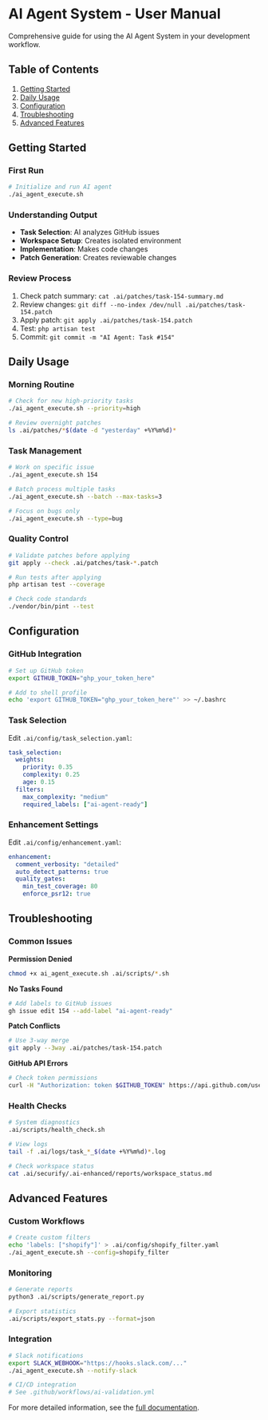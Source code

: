 # AI Agent System - User Manual

Comprehensive guide for using the AI Agent System in your development workflow.

## Table of Contents

1. [Getting Started](#getting-started)
2. [Daily Usage](#daily-usage)
3. [Configuration](#configuration)
4. [Troubleshooting](#troubleshooting)
5. [Advanced Features](#advanced-features)

## Getting Started

### First Run
```bash
# Initialize and run AI agent
./ai_agent_execute.sh
```

### Understanding Output
- **Task Selection**: AI analyzes GitHub issues
- **Workspace Setup**: Creates isolated environment
- **Implementation**: Makes code changes
- **Patch Generation**: Creates reviewable changes

### Review Process
1. Check patch summary: `cat .ai/patches/task-154-summary.md`
2. Review changes: `git diff --no-index /dev/null .ai/patches/task-154.patch`
3. Apply patch: `git apply .ai/patches/task-154.patch`
4. Test: `php artisan test`
5. Commit: `git commit -m "AI Agent: Task #154"`

## Daily Usage

### Morning Routine
```bash
# Check for new high-priority tasks
./ai_agent_execute.sh --priority=high

# Review overnight patches
ls .ai/patches/*$(date -d "yesterday" +%Y%m%d)*
```

### Task Management
```bash
# Work on specific issue
./ai_agent_execute.sh 154

# Batch process multiple tasks
./ai_agent_execute.sh --batch --max-tasks=3

# Focus on bugs only
./ai_agent_execute.sh --type=bug
```

### Quality Control
```bash
# Validate patches before applying
git apply --check .ai/patches/task-*.patch

# Run tests after applying
php artisan test --coverage

# Check code standards
./vendor/bin/pint --test
```

## Configuration

### GitHub Integration
```bash
# Set up GitHub token
export GITHUB_TOKEN="ghp_your_token_here"

# Add to shell profile
echo 'export GITHUB_TOKEN="ghp_your_token_here"' >> ~/.bashrc
```

### Task Selection
Edit `.ai/config/task_selection.yaml`:
```yaml
task_selection:
  weights:
    priority: 0.35
    complexity: 0.25
    age: 0.15
  filters:
    max_complexity: "medium"
    required_labels: ["ai-agent-ready"]
```

### Enhancement Settings
Edit `.ai/config/enhancement.yaml`:
```yaml
enhancement:
  comment_verbosity: "detailed"
  auto_detect_patterns: true
  quality_gates:
    min_test_coverage: 80
    enforce_psr12: true
```

## Troubleshooting

### Common Issues

**Permission Denied**
```bash
chmod +x ai_agent_execute.sh .ai/scripts/*.sh
```

**No Tasks Found**
```bash
# Add labels to GitHub issues
gh issue edit 154 --add-label "ai-agent-ready"
```

**Patch Conflicts**
```bash
# Use 3-way merge
git apply --3way .ai/patches/task-154.patch
```

**GitHub API Errors**
```bash
# Check token permissions
curl -H "Authorization: token $GITHUB_TOKEN" https://api.github.com/user
```

### Health Checks
```bash
# System diagnostics
.ai/scripts/health_check.sh

# View logs
tail -f .ai/logs/task_*_$(date +%Y%m%d)*.log

# Check workspace status
cat .ai/securify/.ai-enhanced/reports/workspace_status.md
```

## Advanced Features

### Custom Workflows
```bash
# Create custom filters
echo 'labels: ["shopify"]' > .ai/config/shopify_filter.yaml
./ai_agent_execute.sh --config=shopify_filter
```

### Monitoring
```bash
# Generate reports
python3 .ai/scripts/generate_report.py

# Export statistics
.ai/scripts/export_stats.py --format=json
```

### Integration
```bash
# Slack notifications
export SLACK_WEBHOOK="https://hooks.slack.com/..."
./ai_agent_execute.sh --notify-slack

# CI/CD integration
# See .github/workflows/ai-validation.yml
```

For more detailed information, see the [full documentation](https://github.com/passwordless-OTP/ai-agent-system/docs).